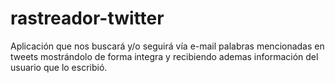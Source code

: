 rastreador-twitter
==================

Aplicación que nos buscará y/o seguirá vía e-mail palabras mencionadas en tweets mostrándolo de forma integra y recibiendo ademas información del usuario que lo escribió.